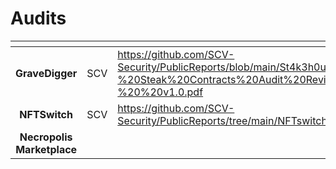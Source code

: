 # Audits

<table data-view="cards"><thead><tr><th align="center"></th><th align="center"></th><th data-hidden data-card-target data-type="content-ref"></th></tr></thead><tbody><tr><td align="center"><strong>GraveDigger</strong></td><td align="center">SCV</td><td><a href="https://github.com/SCV-Security/PublicReports/blob/main/St4k3h0us3/St4k3h0us3%20-%20Steak%20Contracts%20Audit%20Review%20-%20%20v1.0.pdf">https://github.com/SCV-Security/PublicReports/blob/main/St4k3h0us3/St4k3h0us3%20-%20Steak%20Contracts%20Audit%20Review%20-%20%20v1.0.pdf</a></td></tr><tr><td align="center"><strong>NFTSwitch</strong></td><td align="center">SCV</td><td><a href="https://github.com/SCV-Security/PublicReports/tree/main/NFTswitch">https://github.com/SCV-Security/PublicReports/tree/main/NFTswitch</a></td></tr><tr><td align="center"><strong>Necropolis Marketplace</strong></td><td align="center"></td><td></td></tr></tbody></table>
